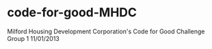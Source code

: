 code-for-good-MHDC
==================

Milford Housing Development Corporation's Code for Good Challenge Group 1 11/01/2013
